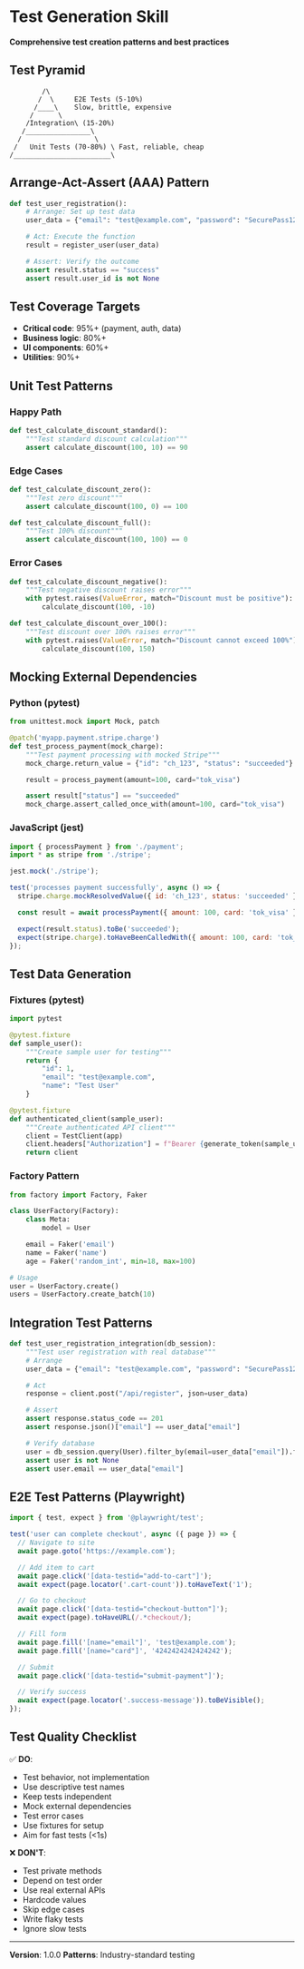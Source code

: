 # Test Generation Skill

**Comprehensive test creation patterns and best practices**

## Test Pyramid

```
        /\
       /  \     E2E Tests (5-10%)
      /____\    Slow, brittle, expensive
     /      \
    /Integration\ (15-20%)
   /________________\
  /                  \
 /   Unit Tests (70-80%) \ Fast, reliable, cheap
/________________________\
```

## Arrange-Act-Assert (AAA) Pattern

```python
def test_user_registration():
    # Arrange: Set up test data
    user_data = {"email": "test@example.com", "password": "SecurePass123"}

    # Act: Execute the function
    result = register_user(user_data)

    # Assert: Verify the outcome
    assert result.status == "success"
    assert result.user_id is not None
```

## Test Coverage Targets

- **Critical code**: 95%+ (payment, auth, data)
- **Business logic**: 80%+
- **UI components**: 60%+
- **Utilities**: 90%+

## Unit Test Patterns

### Happy Path
```python
def test_calculate_discount_standard():
    """Test standard discount calculation"""
    assert calculate_discount(100, 10) == 90
```

### Edge Cases
```python
def test_calculate_discount_zero():
    """Test zero discount"""
    assert calculate_discount(100, 0) == 100

def test_calculate_discount_full():
    """Test 100% discount"""
    assert calculate_discount(100, 100) == 0
```

### Error Cases
```python
def test_calculate_discount_negative():
    """Test negative discount raises error"""
    with pytest.raises(ValueError, match="Discount must be positive"):
        calculate_discount(100, -10)

def test_calculate_discount_over_100():
    """Test discount over 100% raises error"""
    with pytest.raises(ValueError, match="Discount cannot exceed 100%"):
        calculate_discount(100, 150)
```

## Mocking External Dependencies

### Python (pytest)
```python
from unittest.mock import Mock, patch

@patch('myapp.payment.stripe.charge')
def test_process_payment(mock_charge):
    """Test payment processing with mocked Stripe"""
    mock_charge.return_value = {"id": "ch_123", "status": "succeeded"}

    result = process_payment(amount=100, card="tok_visa")

    assert result["status"] == "succeeded"
    mock_charge.assert_called_once_with(amount=100, card="tok_visa")
```

### JavaScript (jest)
```javascript
import { processPayment } from './payment';
import * as stripe from './stripe';

jest.mock('./stripe');

test('processes payment successfully', async () => {
  stripe.charge.mockResolvedValue({ id: 'ch_123', status: 'succeeded' });

  const result = await processPayment({ amount: 100, card: 'tok_visa' });

  expect(result.status).toBe('succeeded');
  expect(stripe.charge).toHaveBeenCalledWith({ amount: 100, card: 'tok_visa' });
});
```

## Test Data Generation

### Fixtures (pytest)
```python
import pytest

@pytest.fixture
def sample_user():
    """Create sample user for testing"""
    return {
        "id": 1,
        "email": "test@example.com",
        "name": "Test User"
    }

@pytest.fixture
def authenticated_client(sample_user):
    """Create authenticated API client"""
    client = TestClient(app)
    client.headers["Authorization"] = f"Bearer {generate_token(sample_user)}"
    return client
```

### Factory Pattern
```python
from factory import Factory, Faker

class UserFactory(Factory):
    class Meta:
        model = User

    email = Faker('email')
    name = Faker('name')
    age = Faker('random_int', min=18, max=100)

# Usage
user = UserFactory.create()
users = UserFactory.create_batch(10)
```

## Integration Test Patterns

```python
def test_user_registration_integration(db_session):
    """Test user registration with real database"""
    # Arrange
    user_data = {"email": "test@example.com", "password": "SecurePass123"}

    # Act
    response = client.post("/api/register", json=user_data)

    # Assert
    assert response.status_code == 201
    assert response.json()["email"] == user_data["email"]

    # Verify database
    user = db_session.query(User).filter_by(email=user_data["email"]).first()
    assert user is not None
    assert user.email == user_data["email"]
```

## E2E Test Patterns (Playwright)

```javascript
import { test, expect } from '@playwright/test';

test('user can complete checkout', async ({ page }) => {
  // Navigate to site
  await page.goto('https://example.com');

  // Add item to cart
  await page.click('[data-testid="add-to-cart"]');
  await expect(page.locator('.cart-count')).toHaveText('1');

  // Go to checkout
  await page.click('[data-testid="checkout-button"]');
  await expect(page).toHaveURL(/.*checkout/);

  // Fill form
  await page.fill('[name="email"]', 'test@example.com');
  await page.fill('[name="card"]', '4242424242424242');

  // Submit
  await page.click('[data-testid="submit-payment"]');

  // Verify success
  await expect(page.locator('.success-message')).toBeVisible();
});
```

## Test Quality Checklist

✅ **DO**:
- Test behavior, not implementation
- Use descriptive test names
- Keep tests independent
- Mock external dependencies
- Test error cases
- Use fixtures for setup
- Aim for fast tests (<1s)

❌ **DON'T**:
- Test private methods
- Depend on test order
- Use real external APIs
- Hardcode values
- Skip edge cases
- Write flaky tests
- Ignore slow tests

---

**Version**: 1.0.0
**Patterns**: Industry-standard testing
